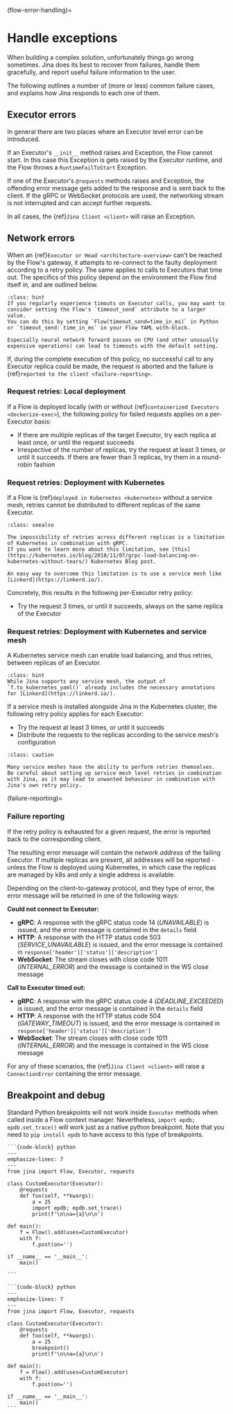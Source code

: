 (flow-error-handling)=
# Handle exceptions

When building a complex solution, unfortunately things go wrong sometimes.
Jina does its best to recover from failures, handle them gracefully, and report useful failure information to the user.

The following outlines a number of (more or less) common failure cases, and explains how Jina responds to each one of them.

## Executor errors

In general there are two places where an Executor level error can be introduced.

If an Executor's `__init__` method raises and Exception, the Flow cannot start.
In this case this Exception is gets raised by the Executor runtime, and the Flow throws a `RuntimeFailToStart` Exception.

If one of the Executor's `@requests` methods raises and Exception, the offending error message gets added to the response
and is sent back to the client.
If the gRPC or WebSocket protocols are used, the networking stream is not interrupted and can accept further requests.

In all cases, the {ref}`Jina Client <client>` will raise an Exception.

## Network errors

When an {ref}`Executor or Head <architecture-overview>` can't be reached by the Flow's gateway, it attempts to re-connect
to the faulty deployment according to a retry policy.
The same applies to calls to Executors that time out.
The specifics of this policy depend on the environment the Flow find itself in, and are outlined below.

````{admonition} Hint: Prevent Executor timeouts
:class: hint
If you regularly experience timouts on Executor calls, you may want to consider setting the Flow's `timeout_send` attribute to a larger value.
You can do this by setting `Flow(timeout_send=time_in_ms)` in Python
or `timeout_send: time_in_ms` in your Flow YAML with-block.

Especially neural network forward passes on CPU (and other unusually expensive operations) can lead to timeouts with the default setting.
````

If, during the complete execution of this policy, no successful call to any Executor replica could be made, the request is aborted
and the failure is {ref}`reported to the client <failure-reporting>`.

### Request retries: Local deployment

If a Flow is deployed locally (with or without {ref}`containerized Executors <dockerize-exec>`), the following policy
for failed requests applies on a per-Executor basis:

- If there are multiple replicas of the target Executor, try each replica at least once, or until the request succeeds
- Irrespective of the number of replicas, try the request at least 3 times, or until it succeeds. If there are fewer than 3 replicas, try them in a round-robin fashion

### Request retries: Deployment with Kubernetes

If a Flow is {ref}`deployed in Kubernetes <kubernetes>` without a service mesh, retries cannot be distributed to different replicas of the same Executor.

````{admonition} See Also
:class: seealso

The impossibility of retries across different replicas is a limitation of Kubernetes in combination with gRPC.
If you want to learn more about this limitation, see [this](https://kubernetes.io/blog/2018/11/07/grpc-load-balancing-on-kubernetes-without-tears/) Kubernetes Blog post.

An easy way to overcome this limitation is to use a service mesh like [Linkerd](https://linkerd.io/).
````

Concretely, this results in the following per-Executor retry policy:

- Try the request 3 times, or until it succeeds, always on the same replica of the Executor

### Request retries: Deployment with Kubernetes and service mesh

A Kubernetes service mesh can enable load balancing, and thus retries, between replicas of an Executor.

````{admonition} Hint
:class: hint
While Jina supports any service mesh, the output of `f.to_kubernetes_yaml()` already includes the necessary annotations for [Linkerd](https://linkerd.io/).
````

If a service mesh is installed alongside Jina in the Kubernetes cluster, the following retry policy applies for each Executor:

- Try the request at least 3 times, or until it succeeds
- Distribute the requests to the replicas according to the service mesh's configuration


````{admonition} Caution
:class: caution

Many service meshes have the ability to perform retries themselves.
Be careful about setting up service mesh level retries in combination with Jina, as it may lead to unwanted behaviour in combination with
Jina's own retry policy.
````

(failure-reporting)=
### Failure reporting

If the retry policy is exhausted for a given request, the error is reported back to the corresponding client.

The resulting error message will contain the *network address* of the failing Executor.
If multiple replicas are present, all addresses will be reported - unless the Flow is deployed using Kubernetes, in which
case the replicas are managed by k8s and only a single address is available.

Depending on the client-to-gateway protocol, and they type of error, the error message will be returned in one of the following ways:

**Could not connect to Executor:**

- **gRPC**: A response with the gRPC status code 14 (*UNAVAILABLE*) is issued, and the error message is contained in the `details` field
- **HTTP**: A response with the HTTP status code 503 (*SERVICE_UNAVAILABLE*) is issued, and the error message is contained in `response['header']['status']['description']`
- **WebSocket**: The stream closes with close code 1011 (*INTERNAL_ERROR*) and the message is contained in the WS close message

**Call to Executor timed out:**

- **gRPC**: A response with the gRPC status code 4 (*DEADLINE_EXCEEDED*) is issued, and the error message is contained in the `details` field
- **HTTP**: A response with the HTTP status code 504 (*GATEWAY_TIMEOUT*) is issued, and the error message is contained in `response['header']['status']['description']`
- **WebSocket**: The stream closes with close code 1011 (*INTERNAL_ERROR*) and the message is contained in the WS close message

For any of these scenarios, the {ref}`Jina Client <client>` will raise a `ConnectionError` containing the error message.

## Breakpoint and debug

Standard Python breakpoints will not work inside `Executor` methods when called inside a Flow context manager. Nevertheless, `import epdb; epdb.set_trace()` will work just as a native python breakpoint. Note that you need to `pip install epdb` to have access to this type of breakpoints.


````{tab} ✅ Do
```{code-block} python
---
emphasize-lines: 7
---
from jina import Flow, Executor, requests
 
class CustomExecutor(Executor):
    @requests
    def foo(self, **kwargs):
        a = 25
        import epdb; epdb.set_trace() 
        print(f'\n\na={a}\n\n')
 
def main():
    f = Flow().add(uses=CustomExecutor)
    with f:
        f.post(on='')

if __name__ == '__main__':
    main()

```
````

````{tab} 😔 Don't
```{code-block} python
---
emphasize-lines: 7
---
from jina import Flow, Executor, requests
 
class CustomExecutor(Executor):
    @requests
    def foo(self, **kwargs):
        a = 25
        breakpoint()
        print(f'\n\na={a}\n\n')
 
def main():
    f = Flow().add(uses=CustomExecutor)
    with f:
        f.post(on='')
 
if __name__ == '__main__':
    main()
```
````